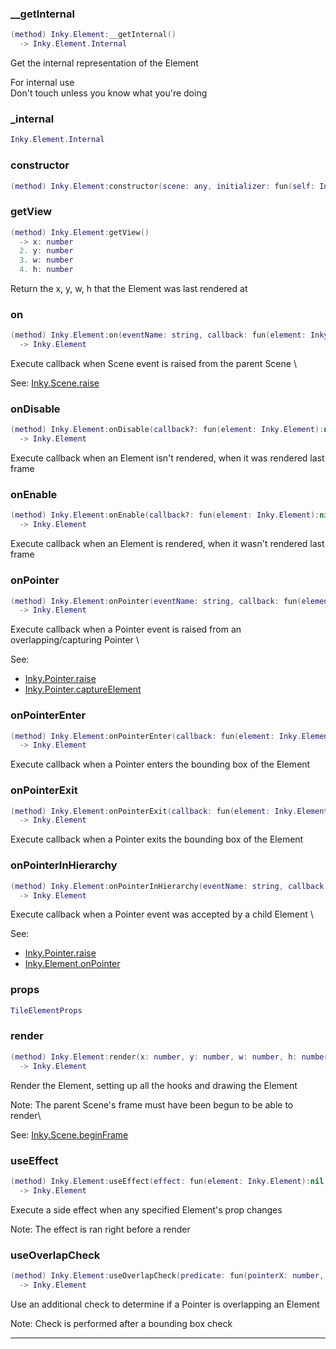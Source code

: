 
### __getInternal


```lua
(method) Inky.Element:__getInternal()
  -> Inky.Element.Internal
```

Get the internal representation of the Element

For internal use\
Don't touch unless you know what you're doing

### _internal


```lua
Inky.Element.Internal
```


### constructor


```lua
(method) Inky.Element:constructor(scene: any, initializer: fun(self: Inky.Element, scene: Inky.Scene):fun(self: Inky.Element, x: number, y: number, w: number, h: number, depth?: number))
```

### getView


```lua
(method) Inky.Element:getView()
  -> x: number
  2. y: number
  3. w: number
  4. h: number
```

Return the x, y, w, h that the Element was last rendered at

### on


```lua
(method) Inky.Element:on(eventName: string, callback: fun(element: Inky.Element, ...any):nil)
  -> Inky.Element
```

Execute callback when Scene event is raised from the parent Scene
\

See: [Inky.Scene.raise](file:///home/bleezus/Documents/GitHub/prism2/geometer/inky/core/scene/init.lua#59#9)

### onDisable


```lua
(method) Inky.Element:onDisable(callback?: fun(element: Inky.Element):nil)
  -> Inky.Element
```

Execute callback when an Element isn't rendered, when it was rendered last frame

### onEnable


```lua
(method) Inky.Element:onEnable(callback?: fun(element: Inky.Element):nil)
  -> Inky.Element
```

Execute callback when an Element is rendered, when it wasn't rendered last frame

### onPointer


```lua
(method) Inky.Element:onPointer(eventName: string, callback: fun(element: Inky.Element, pointer: Inky.Pointer, ...any):nil)
  -> Inky.Element
```

Execute callback when a Pointer event is raised from an overlapping/capturing Pointer
\

See:
  * [Inky.Pointer.raise](file:///home/bleezus/Documents/GitHub/prism2/geometer/inky/core/pointer/init.lua#115#9)
  * [Inky.Pointer.captureElement](file:///home/bleezus/Documents/GitHub/prism2/geometer/inky/core/pointer/init.lua#127#9)

### onPointerEnter


```lua
(method) Inky.Element:onPointerEnter(callback: fun(element: Inky.Element, pointer: Inky.Pointer):nil)
  -> Inky.Element
```

Execute callback when a Pointer enters the bounding box of the Element

### onPointerExit


```lua
(method) Inky.Element:onPointerExit(callback: fun(element: Inky.Element, pointer: Inky.Pointer):nil)
  -> Inky.Element
```

Execute callback when a Pointer exits the bounding box of the Element

### onPointerInHierarchy


```lua
(method) Inky.Element:onPointerInHierarchy(eventName: string, callback: fun(element: Inky.Element, pointer: Inky.Pointer, ...any):nil)
  -> Inky.Element
```

Execute callback when a Pointer event was accepted by a child Element
\

See:
  * [Inky.Pointer.raise](file:///home/bleezus/Documents/GitHub/prism2/geometer/inky/core/pointer/init.lua#115#9)
  * [Inky.Element.onPointer](file:///home/bleezus/Documents/GitHub/prism2/geometer/inky/core/element/init.lua#71#9)

### props


```lua
TileElementProps
```

### render


```lua
(method) Inky.Element:render(x: number, y: number, w: number, h: number, depth?: number)
  -> Inky.Element
```

Render the Element, setting up all the hooks and drawing the Element

Note: The parent Scene's frame must have been begun to be able to render\


See: [Inky.Scene.beginFrame](file:///home/bleezus/Documents/GitHub/prism2/geometer/inky/core/scene/init.lua#30#9)

### useEffect


```lua
(method) Inky.Element:useEffect(effect: fun(element: Inky.Element):nil, ...any)
  -> Inky.Element
```

Execute a side effect when any specified Element's prop changes

Note: The effect is ran right before a render

### useOverlapCheck


```lua
(method) Inky.Element:useOverlapCheck(predicate: fun(pointerX: number, pointerY: number, x: number, y: number, w: number, h: number):boolean)
  -> Inky.Element
```

Use an additional check to determine if a Pointer is overlapping an Element

Note: Check is performed after a bounding box check


---

